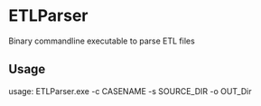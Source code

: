 # ETLParser
Binary commandline executable to parse ETL files

Usage
----------------------------------------
usage: ETLParser.exe -c CASENAME -s SOURCE_DIR -o OUT_Dir
